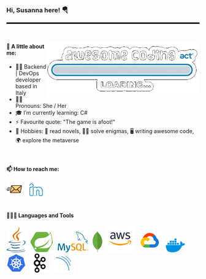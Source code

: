 ### Hi, Susanna here! 🪂
<hr style="height: 0.25em"/>
<br>
<p><img src="images/coding.gif" align="right" style="max-width: 100%; display: inline-block;">
</p>

#### 🧭 A little about me:
- 👩‍💻 Backend | DevOps developer based in Italy
- 🙋‍♀️ Pronouns: She / Her
- 🎓 I’m currently learning: C#
- ⚡ Favourite quote: "The game is afoot!"
- 💫 Hobbies: 📖 read novels, 🕵️‍♀️ solve enigmas, 🖥 writing awesome code, 🌍 explore the metaverse

<br>

#### 📫 How to reach me:
<a href="mailto:susanna.nigro@gmail.com"><img src="images/email.png" width="40"/></a> &nbsp; &nbsp; <a href="https://www.linkedin.com/in/susannanigro/"><img height="35" src="images/linkedin.png"></a>
<br><br>
#### 👨🏻‍💻 Languages and Tools
<img src="images/java.png" width='50'> &nbsp; <img src="images/spring-initializr.png" width='60'> &nbsp;
<img src="images/mysql-icon.png" width='80'> &nbsp; <img src="images/mongodb.png" width='25'> &nbsp;
<img src="images/aws-icon.png" width='70'> &nbsp; <img src="images/gcp.png" width='60'> &nbsp;
<img src="images/docker.png" width='50'> &nbsp; <img src="images/kubernetes.png" width='50'> &nbsp;
<img src="images/kafka.png" width='50'> &nbsp; <img src="images/sonarqube-icon.png" width='50'>
